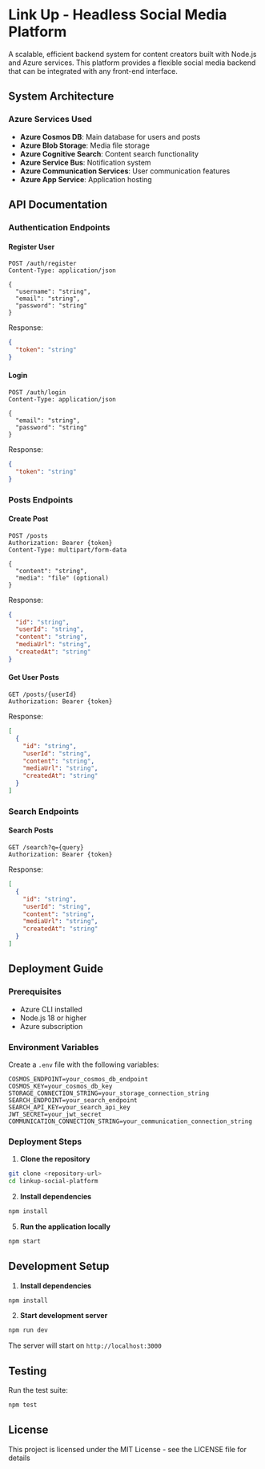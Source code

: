 # Link Up - Headless Social Media Platform

A scalable, efficient backend system for content creators built with Node.js and Azure services. This platform provides a flexible social media backend that can be integrated with any front-end interface.

## System Architecture

### Azure Services Used
- **Azure Cosmos DB**: Main database for users and posts
- **Azure Blob Storage**: Media file storage
- **Azure Cognitive Search**: Content search functionality
- **Azure Service Bus**: Notification system
- **Azure Communication Services**: User communication features
- **Azure App Service**: Application hosting

## API Documentation

### Authentication Endpoints

#### Register User
```http
POST /auth/register
Content-Type: application/json

{
  "username": "string",
  "email": "string",
  "password": "string"
}
```

Response:
```json
{
  "token": "string"
}
```

#### Login
```http
POST /auth/login
Content-Type: application/json

{
  "email": "string",
  "password": "string"
}
```

Response:
```json
{
  "token": "string"
}
```

### Posts Endpoints

#### Create Post
```http
POST /posts
Authorization: Bearer {token}
Content-Type: multipart/form-data

{
  "content": "string",
  "media": "file" (optional)
}
```

Response:
```json
{
  "id": "string",
  "userId": "string",
  "content": "string",
  "mediaUrl": "string",
  "createdAt": "string"
}
```

#### Get User Posts
```http
GET /posts/{userId}
Authorization: Bearer {token}
```

Response:
```json
[
  {
    "id": "string",
    "userId": "string",
    "content": "string",
    "mediaUrl": "string",
    "createdAt": "string"
  }
]
```

### Search Endpoints

#### Search Posts
```http
GET /search?q={query}
Authorization: Bearer {token}
```

Response:
```json
[
  {
    "id": "string",
    "userId": "string",
    "content": "string",
    "mediaUrl": "string",
    "createdAt": "string"
  }
]
```

## Deployment Guide

### Prerequisites
- Azure CLI installed
- Node.js 18 or higher
- Azure subscription

### Environment Variables
Create a `.env` file with the following variables:
```
COSMOS_ENDPOINT=your_cosmos_db_endpoint
COSMOS_KEY=your_cosmos_db_key
STORAGE_CONNECTION_STRING=your_storage_connection_string
SEARCH_ENDPOINT=your_search_endpoint
SEARCH_API_KEY=your_search_api_key
JWT_SECRET=your_jwt_secret
COMMUNICATION_CONNECTION_STRING=your_communication_connection_string
```

### Deployment Steps

1. **Clone the repository**
```bash
git clone <repository-url>
cd linkup-social-platform
```

2. **Install dependencies**
```bash
npm install
```

5. **Run the application locally**
```bash
npm start
```


## Development Setup

1. **Install dependencies**
```bash
npm install
```

2. **Start development server**
```bash
npm run dev
```

The server will start on `http://localhost:3000`

## Testing

Run the test suite:
```bash
npm test
```

## License

This project is licensed under the MIT License - see the LICENSE file for details